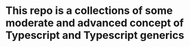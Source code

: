 # This repo is a collections of some moderate and advanced concept of Typescript and Typescript generics
